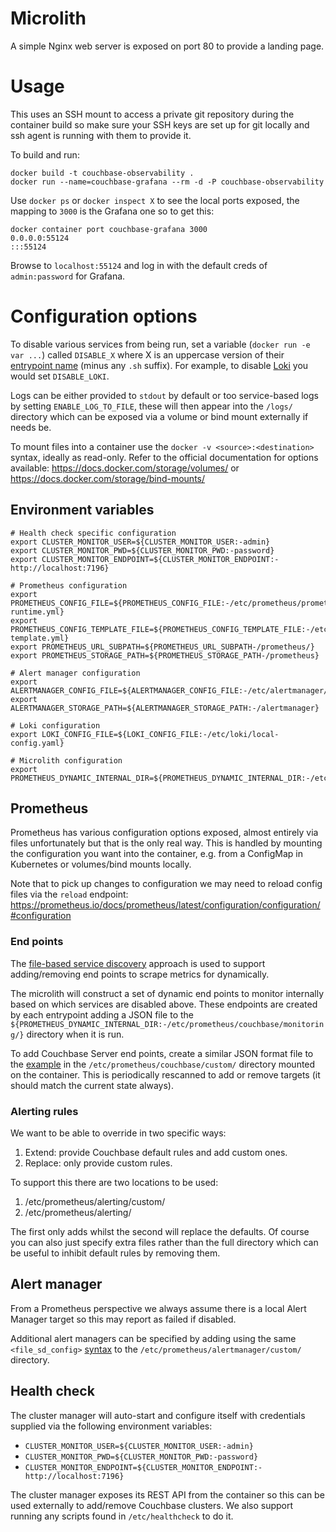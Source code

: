# Microlith

A simple Nginx web server is exposed on port 80 to provide a landing page.

# Usage

This uses an SSH mount to access a private git repository during the container build so make sure your SSH keys are set up for git locally and ssh agent is running with them to provide it.

To build and run:
```
docker build -t couchbase-observability .
docker run --name=couchbase-grafana --rm -d -P couchbase-observability
```
Use `docker ps` or `docker inspect X` to see the local ports exposed, the mapping to `3000` is the Grafana one so to get this:
```
docker container port couchbase-grafana 3000
0.0.0.0:55124
:::55124
```
Browse to `localhost:55124` and log in with the default creds of `admin:password` for Grafana.

# Configuration options

To disable various services from being run, set a variable (`docker run -e var ...`) called `DISABLE_X` where X is an uppercase version of their [entrypoint name](entrypoints/) (minus any `.sh` suffix). For example, to disable [Loki](entrypoints/loki.sh) you would set `DISABLE_LOKI`.

Logs can be either provided to `stdout` by default or too service-based logs by setting `ENABLE_LOG_TO_FILE`, these will then appear into the `/logs/` directory which can be exposed via a volume or bind mount externally if needs be.

To mount files into a container use the `docker -v <source>:<destination>` syntax, ideally as read-only.
Refer to the official documentation for options available: https://docs.docker.com/storage/volumes/ or https://docs.docker.com/storage/bind-mounts/

## Environment variables

```
# Health check specific configuration
export CLUSTER_MONITOR_USER=${CLUSTER_MONITOR_USER:-admin}
export CLUSTER_MONITOR_PWD=${CLUSTER_MONITOR_PWD:-password}
export CLUSTER_MONITOR_ENDPOINT=${CLUSTER_MONITOR_ENDPOINT:-http://localhost:7196}

# Prometheus configuration
export PROMETHEUS_CONFIG_FILE=${PROMETHEUS_CONFIG_FILE:-/etc/prometheus/prometheus-runtime.yml}
export PROMETHEUS_CONFIG_TEMPLATE_FILE=${PROMETHEUS_CONFIG_TEMPLATE_FILE:-/etc/prometheus/prometheus-template.yml}
export PROMETHEUS_URL_SUBPATH=${PROMETHEUS_URL_SUBPATH-/prometheus/}
export PROMETHEUS_STORAGE_PATH=${PROMETHEUS_STORAGE_PATH-/prometheus}

# Alert manager configuration
export ALERTMANAGER_CONFIG_FILE=${ALERTMANAGER_CONFIG_FILE:-/etc/alertmanager/config.yml}
export ALERTMANAGER_STORAGE_PATH=${ALERTMANAGER_STORAGE_PATH:-/alertmanager}

# Loki configuration
export LOKI_CONFIG_FILE=${LOKI_CONFIG_FILE:-/etc/loki/local-config.yaml}

# Microlith configuration
export PROMETHEUS_DYNAMIC_INTERNAL_DIR=${PROMETHEUS_DYNAMIC_INTERNAL_DIR:-/etc/prometheus/couchbase/monitoring/}
```

## Prometheus

Prometheus has various configuration options exposed, almost entirely via files unfortunately but that is the only real way.
This is handled by mounting the configuration you want into the container, e.g. from a ConfigMap in Kubernetes or volumes/bind mounts locally.

Note that to pick up changes to configuration we may need to reload config files via the `reload` endpoint: https://prometheus.io/docs/prometheus/latest/configuration/configuration/#configuration

### End points
The [file-based service discovery](https://prometheus.io/docs/prometheus/latest/configuration/configuration/#file_sd_config) approach is used to support adding/removing end points to scrape metrics for dynamically.

The microlith will construct a set of dynamic end points to monitor internally based on which services are disabled above. These endpoints are created by each entrypoint adding a JSON file to the `${PROMETHEUS_DYNAMIC_INTERNAL_DIR:-/etc/prometheus/couchbase/monitoring/}` directory when it is run.

To add Couchbase Server end points, create a similar JSON format file to the [example](../examples/native/dynamic/prometheus/couchbase-servers/targets.json) in the `/etc/prometheus/couchbase/custom/` directory mounted on the container. This is periodically rescanned to add or remove targets (it should match the current state always).

### Alerting rules

We want to be able to override in two specific ways:
1. Extend: provide Couchbase default rules and add custom ones.
2. Replace: only provide custom rules.

To support this there are two locations to be used:
1. /etc/prometheus/alerting/custom/
2. /etc/prometheus/alerting/

The first only adds whilst the second will replace the defaults.
Of course you can also just specify extra files rather than the full directory which can be useful to inhibit default rules by removing them.

## Alert manager

From a Prometheus perspective we always assume there is a local Alert Manager target so this may report as failed if disabled.

Additional alert managers can be specified by adding using the same `<file_sd_config>` [syntax](https://prometheus.io/docs/prometheus/latest/configuration/configuration/#file_sd_config) to the `/etc/prometheus/alertmanager/custom/` directory.

## Health check
The cluster manager will auto-start and configure itself with credentials supplied via the following environment variables:

* `CLUSTER_MONITOR_USER=${CLUSTER_MONITOR_USER:-admin}`
* `CLUSTER_MONITOR_PWD=${CLUSTER_MONITOR_PWD:-password}`
* `CLUSTER_MONITOR_ENDPOINT=${CLUSTER_MONITOR_ENDPOINT:-http://localhost:7196}`

The cluster manager exposes its REST API from the container so this can be used externally to add/remove Couchbase clusters. We also support running any scripts found in `/etc/healthcheck` to do it.

